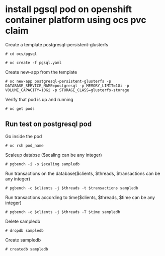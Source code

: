 # install pgsql pod on openshift container platform using ocs pvc claim

Create a template postgresql-persistent-glusterfs
```
# cd ocs/pgsql
```

```
# oc create -f pgsql.yaml
```

Create new-app from the template
```
# oc new-app postgresql-persistent-glusterfs -p DATABASE_SERVICE_NAME=postgresql -p MEMORY_LIMIT=1Gi -p VOLUME_CAPACITY=10Gi -p STORAGE_CLASS=glusterfs-storage
```

Verify that pod is up and running
```
# oc get pods
```

## Run test on postgresql pod

Go inside the pod
```
# oc rsh pod_name
```

Scaleup databse ($scaling can be any integer)
```
# pgbench -i -s $scaling sampledb
```

Run transactions on the database($clients, $threads, $transactions can be any integer)
```
# pgbench -c $clients -j $threads -t $transactions sampledb
```

Run transactions according to time($clients, $threads, $time can be any integer)
```
# pgbench -c $clients -j $threads -T $time sampledb
```

Delete sampledb
```
# dropdb sampledb
```

Create sampledb
```
# createdb sampledb
```
